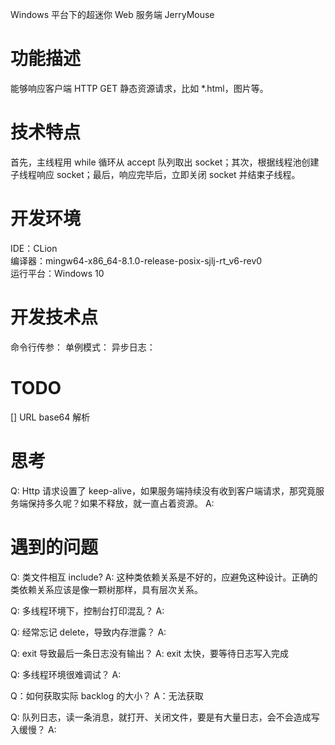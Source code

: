 Windows 平台下的超迷你 Web 服务端
JerryMouse

# 功能描述
能够响应客户端 HTTP GET 静态资源请求，比如 *.html，图片等。

# 技术特点
首先，主线程用 while 循环从 accept 队列取出 socket；其次，根据线程池创建子线程响应 socket；最后，响应完毕后，立即关闭 socket 并结束子线程。


# 开发环境
IDE：CLion<br/>
编译器：mingw64-x86_64-8.1.0-release-posix-sjlj-rt_v6-rev0<br/>
运行平台：Windows 10<br/>

# 开发技术点
命令行传参：
单例模式：
异步日志：


# TODO
[] URL base64 解析


# 思考
Q: Http 请求设置了 keep-alive，如果服务端持续没有收到客户端请求，那究竟服务端保持多久呢？如果不释放，就一直占着资源。
A:

# 遇到的问题
Q: 类文件相互 include?
A: 这种类依赖关系是不好的，应避免这种设计。正确的类依赖关系应该是像一颗树那样，具有层次关系。

Q: 多线程环境下，控制台打印混乱？
A:

Q: 经常忘记 delete，导致内存泄露？
A:

Q: exit 导致最后一条日志没有输出？
A: exit 太快，要等待日志写入完成

Q: 多线程环境很难调试？
A:

Q：如何获取实际 backlog 的大小？
A：无法获取

Q: 队列日志，读一条消息，就打开、关闭文件，要是有大量日志，会不会造成写入缓慢？
A:

